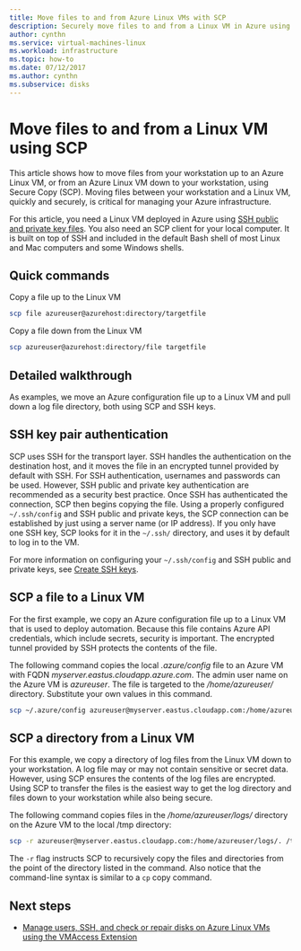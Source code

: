```yaml
---
title: Move files to and from Azure Linux VMs with SCP 
description: Securely move files to and from a Linux VM in Azure using SCP and an SSH key pair.
author: cynthn
ms.service: virtual-machines-linux
ms.workload: infrastructure
ms.topic: how-to
ms.date: 07/12/2017
ms.author: cynthn
ms.subservice: disks
---
```


# Move files to and from a Linux VM using SCP

This article shows how to move files from your workstation up to an Azure Linux VM, or from an Azure Linux VM down to your workstation, using Secure Copy (SCP). Moving files between your workstation and a Linux VM, quickly and securely, is critical for managing your Azure infrastructure. 

For this article, you need a Linux VM deployed in Azure using [SSH public and private key files](mac-create-ssh-keys.md?toc=%2fazure%2fvirtual-machines%2flinux%2ftoc.json). You also need an SCP client for your local computer. It is built on top of SSH and included in the default Bash shell of most Linux and Mac computers and some Windows shells.

## Quick commands

Copy a file up to the Linux VM

```bash
scp file azureuser@azurehost:directory/targetfile
```

Copy a file down from the Linux VM

```bash
scp azureuser@azurehost:directory/file targetfile
```

## Detailed walkthrough

As examples, we move an Azure configuration file up to a Linux VM and pull down a log file directory, both using SCP and SSH keys.   

## SSH key pair authentication

SCP uses SSH for the transport layer. SSH handles the authentication on the destination host, and it moves the file in an encrypted tunnel provided by default with SSH. For SSH authentication, usernames and passwords can be used. However, SSH public and private key authentication are recommended as a security best practice. Once SSH has authenticated the connection, SCP then begins copying the file. Using a properly configured `~/.ssh/config` and SSH public and private keys, the SCP connection can be established by just using a server name (or IP address). If you only have one SSH key, SCP looks for it in the `~/.ssh/` directory, and uses it by default to log in to the VM.

For more information on configuring your `~/.ssh/config` and SSH public and private keys, see [Create SSH keys](mac-create-ssh-keys.md?toc=%2fazure%2fvirtual-machines%2flinux%2ftoc.json).

## SCP a file to a Linux VM

For the first example, we copy an Azure configuration file up to a Linux VM that is used to deploy automation. Because this file contains Azure API credentials, which include secrets, security is important. The encrypted tunnel provided by SSH protects the contents of the file.

The following command copies the local *.azure/config* file to an Azure VM with FQDN *myserver.eastus.cloudapp.azure.com*. The admin user name on the Azure VM is *azureuser*. The file is targeted to the */home/azureuser/* directory. Substitute your own values in this command.

```bash
scp ~/.azure/config azureuser@myserver.eastus.cloudapp.com:/home/azureuser/config
```

## SCP a directory from a Linux VM

For this example, we copy a directory of log files from the Linux VM down to your workstation. A log file may or may not contain sensitive or secret data. However, using SCP ensures the contents of the log files are encrypted. Using SCP to transfer the files is the easiest way to get the log directory and files down to your workstation while also being secure.

The following command copies files in the */home/azureuser/logs/* directory on the Azure VM to the local /tmp directory:

```bash
scp -r azureuser@myserver.eastus.cloudapp.com:/home/azureuser/logs/. /tmp/
```

The `-r` flag instructs SCP to recursively copy the files and directories from the point of the directory listed in the command.  Also notice that the command-line syntax is similar to a `cp` copy command.

## Next steps

* [Manage users, SSH, and check or repair disks on Azure Linux VMs using the VMAccess Extension](using-vmaccess-extension.md?toc=%2fazure%2fvirtual-machines%2flinux%2ftoc.json)
